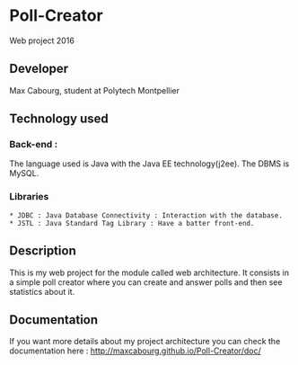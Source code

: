 # Poll-Creator
Web project 2016
## Developer
Max Cabourg, student at Polytech Montpellier
## Technology used
### Back-end :
The language used is Java with the Java EE technology(j2ee).
The DBMS is MySQL.
### Libraries
	* JDBC : Java Database Connectivity : Interaction with the database.
	* JSTL : Java Standard Tag Library : Have a batter front-end.
## Description
This is my web project for the module called web architecture. It consists in a simple poll creator where you can create and answer polls
and then see statistics about it.
## Documentation
If you want more details about my project architecture you can check the documentation here : http://maxcabourg.github.io/Poll-Creator/doc/
